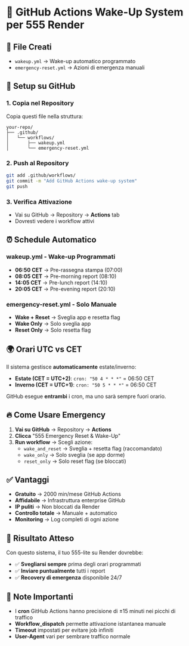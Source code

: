 # 🚀 GitHub Actions Wake-Up System per 555 Render

## 📂 File Creati

- `wakeup.yml` → Wake-up automatico programmato
- `emergency-reset.yml` → Azioni di emergenza manuali

## 🔧 Setup su GitHub

### 1. **Copia nel Repository**
Copia questi file nella struttura:
```
your-repo/
├── .github/
│   └── workflows/
│       ├── wakeup.yml
│       └── emergency-reset.yml
```

### 2. **Push al Repository**
```bash
git add .github/workflows/
git commit -m "Add GitHub Actions wake-up system"
git push
```

### 3. **Verifica Attivazione**
- Vai su GitHub → Repository → **Actions** tab
- Dovresti vedere i workflow attivi

## ⏰ **Schedule Automatico**

### **wakeup.yml** - Wake-up Programmati
- **06:50 CET** → Pre-rassegna stampa (07:00)
- **08:05 CET** → Pre-morning report (08:10)  
- **14:05 CET** → Pre-lunch report (14:10)
- **20:05 CET** → Pre-evening report (20:10)

### **emergency-reset.yml** - Solo Manuale
- **Wake + Reset** → Sveglia app e resetta flag
- **Wake Only** → Solo sveglia app
- **Reset Only** → Solo resetta flag

## 🌍 **Orari UTC vs CET**

Il sistema gestisce **automaticamente** estate/inverno:
- **Estate (CET = UTC+2)**: `cron: "50 4 * * *"` = 06:50 CET
- **Inverno (CET = UTC+1)**: `cron: "50 5 * * *"` = 06:50 CET

GitHub esegue **entrambi** i cron, ma uno sarà sempre fuori orario.

## 🔥 **Come Usare Emergency**

1. **Vai su GitHub** → Repository → **Actions**
2. **Clicca** "555 Emergency Reset & Wake-Up"
3. **Run workflow** → Scegli azione:
   - `wake_and_reset` → Sveglia + resetta flag (raccomandato)
   - `wake_only` → Solo sveglia (se app dorme)
   - `reset_only` → Solo reset flag (se bloccati)

## ✅ **Vantaggi**

- **Gratuito** → 2000 min/mese GitHub Actions
- **Affidabile** → Infrastruttura enterprise GitHub
- **IP puliti** → Non bloccati da Render
- **Controllo totale** → Manuale + automatico
- **Monitoring** → Log completi di ogni azione

## 🎯 **Risultato Atteso**

Con questo sistema, il tuo 555-lite su Render dovrebbe:
- ✅ **Svegliarsi sempre** prima degli orari programmati
- ✅ **Inviare puntualmente** tutti i report
- ✅ **Recovery di emergenza** disponibile 24/7

## 🚨 **Note Importanti**

- I **cron** GitHub Actions hanno precisione di ±15 minuti nei picchi di traffico
- **Workflow_dispatch** permette attivazione istantanea manuale
- **Timeout** impostati per evitare job infiniti
- **User-Agent** vari per sembrare traffico normale
